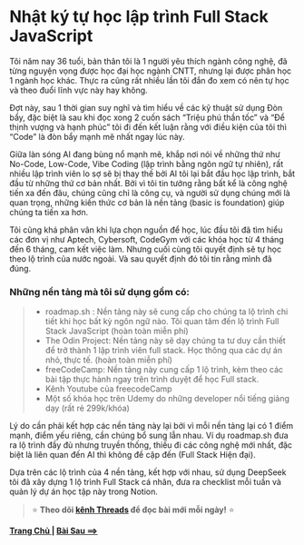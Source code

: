 # Nhật ký tự học lập trình Full Stack JavaScript

Tôi năm nay 36 tuổi, bản thân tôi là 1 người yêu thích ngành công nghệ, đã từng nguyện vọng được học đại học ngành CNTT, nhưng lại được phân học 1 ngành học khác. Thực ra cũng rất nhiều lần tôi đắn đo xem có nên tự học và theo đuổi lĩnh vực này hay không.

Đợt này, sau 1 thời gian suy nghĩ và tìm hiểu về các kỹ thuật sử dụng Đòn bẩy, đặc biệt là sau khi đọc xong 2 cuốn sách “Triệu phú thần tốc” và “Để thịnh vượng và hạnh phúc” tôi đi đến kết luận rằng với điều kiện của tôi thì “Code” là đòn bẩy mạnh mẽ nhất ngay lúc này.

Giữa làn sóng AI đang bùng nổ mạnh mẽ, khắp nơi nói về những thứ như No-Code, Low-Code, Vibe Coding (lập trình bằng ngôn ngữ tự nhiên), rất nhiều lập trình viên lo sợ sẽ bị thay thế bởi AI tôi lại bắt đầu học lập trình, bắt đầu từ những thứ cơ bản nhất. Bởi vì tôi tin tưởng rằng bất kể là công nghệ tiến xa đến đâu, chúng cũng chỉ là công cụ, và người sử dụng chúng mới là quan trọng, những kiến thức cơ bản là nền tảng (basic is foundation) giúp chúng ta tiến xa hơn.

Tôi cũng khá phân vân khi lựa chọn nguồn để học, lúc đầu tôi đã tìm hiểu các đơn vị như Aptech, Cybersoft, CodeGym với các khóa học từ 4 tháng đến 6 tháng, cam kết việc làm. Nhưng cuối cùng tôi quyết định sẽ tự học theo lộ trình của nước ngoài. Và sau quyết định đó tôi tin rằng mình đã đúng.

### Những nền tảng mà tôi sử dụng gồm có:

>- roadmap.sh : Nền tảng này sẽ cung cấp cho chúng ta lộ trình chi tiết khi học bất kỳ ngôn ngữ nào. Tôi quan tâm đến lộ trình Full Stack JavaScript (hoàn toàn miễn phí)
>- The Odin Project: Nền tảng này sẽ dạy chúng ta tư duy cần thiết để trở thành 1 lập trình viên full stack. Học thông qua các dự án nhỏ, thực tế. (hoàn toàn miễn phí)
>- freeCodeCamp: Nền tảng này cung cấp 1 lộ trình, kèm theo các bài tập thực hành ngay trên trình duyệt để học Full stack.
>- Kênh Youtube của freecodeCamp 
>- Một số khóa học trên Udemy do những developer nổi tiếng giảng dạy (rất rẻ 299k/khóa)

Lý do cần phải kết hợp các nền tảng này lại bởi vì mỗi nền tảng lại có 1 điểm mạnh, điểm yếu riêng, cần chúng bổ sung lẫn nhau. Ví dụ roadmap.sh đưa ra lộ trình đầy đủ nhưng truyền thống, thiếu đi các công nghệ mới nhất, đặc biệt là liên quan đến AI thì không đề cập đến (Full Stack Hiện đại).

Dựa trên các lộ trình của 4 nền tảng, kết hợp với nhau, sử dụng DeepSeek tôi đã xây dựng 1 lộ trình Full Stack cá nhân, đưa ra checklist mỗi tuần và quản lý dự án học tập này trong Notion.




> ⭐ **Theo dõi [kênh Threads](https://www.threads.com/@kaitaku.88) để đọc bài mới mỗi ngày!** ⭐  

**[Trang Chủ ](./README.md)|           [Bài Sau ==>](./Day01-WhyDifficultToLearn.md)**
